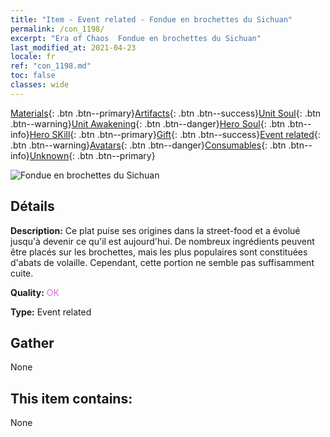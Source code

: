 ```yaml
---
title: "Item - Event related - Fondue en brochettes du Sichuan"
permalink: /con_1198/
excerpt: "Era of Chaos  Fondue en brochettes du Sichuan"
last_modified_at: 2021-04-23
locale: fr
ref: "con_1198.md"
toc: false
classes: wide
---
```

 [Materials](/ItemsFR/){: .btn .btn--primary}[Artifacts](/ItemsFR/Artifacts/){: .btn .btn--success}[Unit Soul](/ItemsFR/UnitSoul/){: .btn .btn--warning}[Unit Awakening](/ItemsFR/UnitAwakening/){: .btn .btn--danger}[Hero Soul](/ItemsFR/HeroSoul/){: .btn .btn--info}[Hero SKill](/ItemsFR/HeroSkill/){: .btn .btn--primary}[Gift](/ItemsFR/Gift/){: .btn .btn--success}[Event related](/ItemsFR/Events/){: .btn .btn--warning}[Avatars](/ItemsFR/Avatars/){: .btn .btn--danger}[Consumables](/ItemsFR/Consumables/){: .btn .btn--info}[Unknown](/ItemsFR/Unknown/){: .btn .btn--primary}

 ![Fondue en brochettes du Sichuan](/images/t/i_81521121.png)

## Détails
 **Description:** Ce plat puise ses origines dans la street-food et a évolué jusqu'à devenir ce qu'il est aujourd'hui. De nombreux ingrédients peuvent être placés sur les brochettes, mais les plus populaires sont constituées d'abats de volaille. Cependant, cette portion ne semble pas suffisamment cuite.

 **Quality:** <span style="color: #DA70D6">OK</span>

 **Type:** Event related

## Gather

  None

## This item contains:

  None

